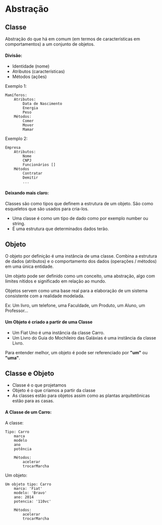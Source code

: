 # Abstração

## Classe

Abstração do que há em comum (em termos de características em comportamentos) a um conjunto de objetos.

#### Divisão:

- Identidade (nome)
- Atributos (características)
- Métodos (ações)

Exemplo 1:

    Mamíferos:
        Atributos:
            Data de Nascimento
            Energia
            Peso
        Métodos:
            Comer
            Mover
            Mamar

Exemplo 2:

    Empresa
        Atributos:
            Nome
            CNPJ
            Funcionários []
        Métodos
            Contratar
            Demitir
            ...

#### Deixando mais claro:

Classes são como tipos que definem a estrutura de um objeto. São como esqueletos que são usados para cria-los.

- Uma classe é como um tipo de dado como por exemplo number ou string.
- É uma estrutura que determinados dados terão.

## Objeto

O objeto por definição é uma instância de uma classe. Combina a estrutura de dados (atributos) e o comportamento dos dados (operações / métodos) em uma única entidade.

Um objeto pode ser definido como um conceito, uma abstração, algo com limites nítidos e significado em relação ao mundo.

Objetos servem como uma base real para a elaboração de um sistema consistente com a realidade modelada.

Ex: Um livro, um telefone, uma Faculdade, um Produto, um Aluno, um Professor...

#### Um Objeto é criado a partir de uma Classe

- Um Fiat Uno é uma instância da classe Carro.
- Um Livro do Guia do Mochileiro das Galáxias é uma instância da classe Livro.

Para entender melhor, um objeto é pode ser referenciado por **"um"** ou **"uma"**.

## Classe e Objeto

- Classe é o que projetamos
- Objeto é o que criamos a partir da classe
- As classes estão para objetos assim como as plantas arquitetônicas estão para as casas.

#### A Classe de um Carro:

A classe:

    Tipo: Carro
        marca
        modelo
        ano
        potência

        Métodos:
            acelerar
            trocarMarcha

Um objeto:

    Um objeto tipo: Carro
        marca: 'Fiat'
        modelo: 'Bravo'
        ano: 2014
        potencia: '110vc'

        Métodos:
            acelerar
            trocarMarcha
